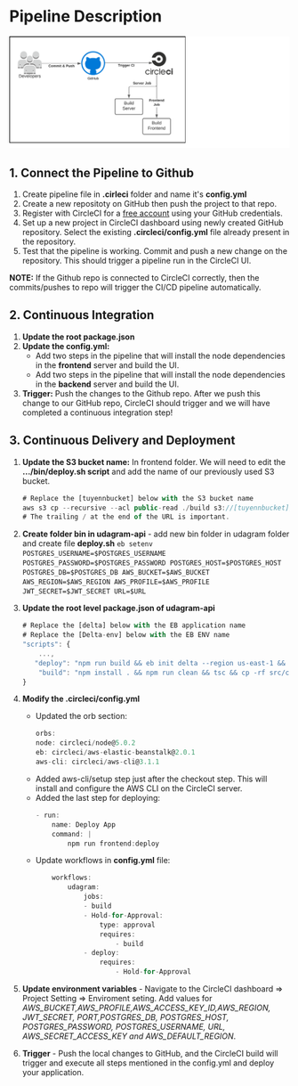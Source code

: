 # Pipeline Description
![](pipeline-architecture.png)

## 1. Connect the Pipeline to Github
1. Create pipeline file in **.cirleci** folder and name it's **config.yml**
2. Create a new repositoty on GitHub then push the project to that repo.
3. Register with CircleCI for a [free account](https://circleci.com/signup/?source-button=free) using your GitHub credentials.
4. Set up a new project in CircleCI dashboard using newly created GitHub repository. Select the existing **.circleci/config.yml** file already present in the repository.
5. Test that the pipeline is working. Commit and push a new change on the repository. This should trigger a pipeline run in the CircleCI UI.
 
**NOTE:** If the Github repo is connected to CircleCI correctly, then the commits/pushes to repo will trigger the CI/CD pipeline automatically.

## 2. Continuous Integration
1. **Update the root package.json**
2. **Update the config.yml:**
    - Add two steps in the pipeline that will install the node dependencies in the **frontend** server and build the UI.
    - Add two steps in the pipeline that will install the node dependencies in the **backend** server and build the UI.
3. **Trigger:** Push the changes to the Github repo. After we push this change to our GitHub repo, CircleCI should trigger and we will have completed a continuous integration step!

## 3. Continuous Delivery and Deployment
1. **Update the S3 bucket name:** In frontend folder. We will need to edit the **.../bin/deploy.sh script** and add the name of our previously used S3 bucket.
    ```typescript
    # Replace the [tuyennbucket] below with the S3 bucket name
    aws s3 cp --recursive --acl public-read ./build s3://[tuyennbucket]/
    # The trailing / at the end of the URL is important. 
    ```
2. **Create folder bin in udagram-api** - add new bin folder in udagram folder and create file **deploy.sh**
    `eb setenv POSTGRES_USERNAME=$POSTGRES_USERNAME POSTGRES_PASSWORD=$POSTGRES_PASSWORD POSTGRES_HOST=$POSTGRES_HOST POSTGRES_DB=$POSTGRES_DB AWS_BUCKET=$AWS_BUCKET AWS_REGION=$AWS_REGION AWS_PROFILE=$AWS_PROFILE JWT_SECRET=$JWT_SECRET URL=$URL`

3. **Update the root level package.json of udagram-api**
   
    ```typescript
    # Replace the [delta] below with the EB application name
    # Replace the [Delta-env] below with the EB ENV name
    "scripts": {
        ...,
       "deploy": "npm run build && eb init delta --region us-east-1 && chmod +x bin/deploy.sh && bin/deploy.sh && eb use Delta-env && eb deploy Delta-env",
        "build": "npm install . && npm run clean && tsc && cp -rf src/config www/config && cp .npmrc www/.npmrc && cp package.json www/package.json",
    }
4. **Modify the .circleci/config.yml**
    - Updated the orb section:
        ```typescript
        orbs:
        node: circleci/node@5.0.2
        eb: circleci/aws-elastic-beanstalk@2.0.1
        aws-cli: circleci/aws-cli@3.1.1
        ```
    - Added aws-cli/setup step just after the checkout step. This will install and configure the AWS CLI on the CircleCI server.
    - Added the last step for deploying:
        ```typescript
        - run:
            name: Deploy App
            command: |
                npm run frontend:deploy
        ```
    - Update workflows in **config.yml** file:
        ```typescript
            workflows:
                udagram:
                    jobs:
                    - build
                    - Hold-for-Approval:
                        type: approval
                        requires:
                            - build
                    - deploy:
                        requires:
                            - Hold-for-Approval
        ```
5. **Update environment variables** - Navigate to the CircleCI dashboard => Project Setting => Enviroment seting. Add values for *AWS_BUCKET,AWS_PROFILE,AWS_ACCESS_KEY_ID,AWS_REGION, JWT_SECRET, PORT,POSTGRES_DB, POSTGRES_HOST, POSTGRES_PASSWORD, POSTGRES_USERNAME, URL, AWS_SECRET_ACCESS_KEY and AWS_DEFAULT_REGION*.
6. **Trigger** - Push the local changes to GitHub, and the CircleCI build will trigger and execute all steps mentioned in the config.yml and deploy your application.
